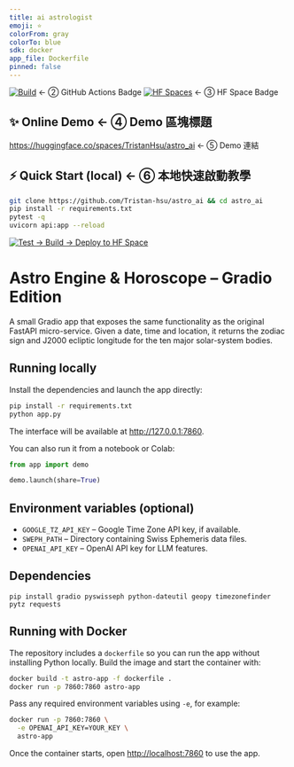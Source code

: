 ```yaml
---
title: ai astrologist
emoji: ⭐
colorFrom: gray
colorTo: blue
sdk: docker
app_file: Dockerfile
pinned: false
---
```



[![Build](https://github.com/astro_ai/RAG-LLM/actions/workflows/ci.yml/badge.svg)](https://github.com/TristanHsu/astro_ai/actions)   ← ② GitHub Actions Badge
[![HF Spaces](https://img.shields.io/badge/HF%20Spaces-online-success?logo=huggingface)](https://huggingface.co/spaces/TristanHsu/astro_ai)   ← ③ HF Space Badge

## ✨ Online Demo                ← ④ Demo 區塊標題
https://huggingface.co/spaces/TristanHsu/astro_ai  ← ⑤ Demo 連結

## ⚡ Quick Start (local)        ← ⑥ 本地快速啟動教學
```bash
git clone https://github.com/Tristan-hsu/astro_ai && cd astro_ai
pip install -r requirements.txt
pytest -q
uvicorn api:app --reload
```

[![Test → Build → Deploy to HF Space](https://github.com/Tristan-hsu/astro_ai/actions/workflows/main.yml/badge.svg)](https://github.com/Tristan-hsu/astro_ai/actions/workflows/main.yml)

# Astro Engine & Horoscope – Gradio Edition

A small Gradio app that exposes the same functionality as the original FastAPI
micro-service. Given a date, time and location, it returns the zodiac sign and
J2000 ecliptic longitude for the ten major solar-system bodies.

## Running locally

Install the dependencies and launch the app directly:

```bash
pip install -r requirements.txt
python app.py
```

The interface will be available at <http://127.0.0.1:7860>.

You can also run it from a notebook or Colab:

```python
from app import demo

demo.launch(share=True)
```

## Environment variables (optional)

- `GOOGLE_TZ_API_KEY` – Google Time Zone API key, if available.
- `SWEPH_PATH` – Directory containing Swiss Ephemeris data files.
- `OPENAI_API_KEY` – OpenAI API key for LLM features.

## Dependencies

```
pip install gradio pyswisseph python-dateutil geopy timezonefinder pytz requests
```

## Running with Docker

The repository includes a `dockerfile` so you can run the app without installing
Python locally. Build the image and start the container with:

```bash
docker build -t astro-app -f dockerfile .
docker run -p 7860:7860 astro-app
```

Pass any required environment variables using `-e`, for example:

```bash
docker run -p 7860:7860 \
  -e OPENAI_API_KEY=YOUR_KEY \
  astro-app
```

Once the container starts, open <http://localhost:7860> to use the app.
